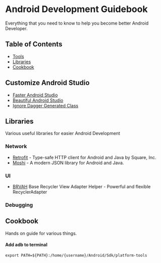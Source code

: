 # Android Development Guidebook
Everything that you need to know to help you become better Android Developer.

## Table of Contents
* [Tools](#tools)
* [Libraries](#libraries)
* [Cookbook](#cookbook)

## Customize Android Studio
* [Faster Android Studio](https://github.com/100nandoo/Android-Development-Guidebook/blob/master/Faster_Android_Studio.md)
* [Beautiful Android Studio](https://github.com/100nandoo/Android-Development-Guidebook/blob/master/Beautiful_Android_Studio.md)
* [Ignore Dagger Generated Class](https://github.com/100nandoo/Android-Development-Guidebook/blob/master/customization/Ignore_Dagger.md)

## Libraries
Various useful libraries for easier Android Development

### Network
* [Retrofit](https://github.com/square/retrofit) - Type-safe HTTP client for Android and Java by Square, Inc.
* [Moshi](https://github.com/square/moshi) - A modern JSON library for Android and Java. 

### UI
* [BRVAH](https://github.com/CymChad/BaseRecyclerViewAdapterHelper) Base Recycler View Adapter Helper - Powerful and flexible RecyclerAdapter

### Debugging

## Cookbook
Hands on guide for various things.

#### Add adb to terminal
`export PATH=${PATH}:/home/{username}/Android/Sdk/platform-tools`
